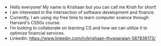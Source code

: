 - Hello everyone! My name is Krishaan but you can call me Krish for short!
- I am interested in the intersection of software development and finance.
- Currently, I am using my free time to learn computer science through Harvard's CS50x course.
- I’m looking to collaborate on learning CS and how we can utilize it to optimize financial services.
- Linkedin: https://www.linkedin.com/in/krishaan-thyagarajan-587836173/
<!---
krishaanthyagarajan/krishaanthyagarajan is a ✨ special ✨ repository because its `README.md` (this file) appears on your GitHub profile.
You can click the Preview link to take a look at your changes.
--->
